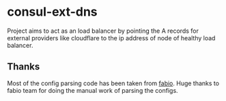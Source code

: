 # consul-ext-dns

Project aims to act as an load balancer by pointing the A records for external providers like cloudflare to the ip address of node of healthy load balancer.

## Thanks

Most of the config parsing code has been taken from [fabio](https://github.com/fabiolb/fabio). Huge thanks to fabio team for doing the manual work of parsing the configs.
